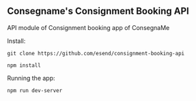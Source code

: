 Consegname's Consignment Booking API
-----

API module of Consignment booking app of ConsegnaMe

Install:
```
git clone https://github.com/esend/consignment-booking-api
```

```
npm install
```

Running the app:

```
npm run dev-server
```
